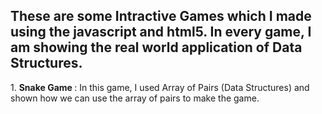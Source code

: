 <h2>These are some Intractive Games which I made using the javascript and html5. In every game,
I am showing the real world application of Data Structures.</h2>
1. <b>Snake Game </b>:
  In this game, I used Array of Pairs (Data Structures) and shown how we can use the array of pairs to make the game.
